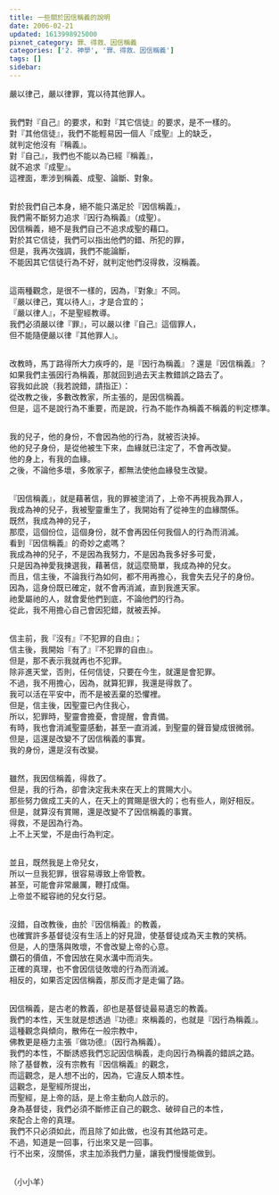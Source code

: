 ```yaml
---
title: 一些關於因信稱義的說明
date: 2006-02-21
updated: 1613998925000
pixnet_category: 罪、得救、因信稱義
categories: ['2. 神學', '罪、得救、因信稱義']
tags: []
sidebar: 
---
```


<p>嚴以律己，嚴以律罪，寬以待其他罪人。</p>
<p><br/>
我們對『自己』的要求，和對『其它信徒』的要求，是不一樣的。<br/>
對『其他信徒』，我們不能輕易因一個人『成聖』上的缺乏，<br/>
就判定他沒有『稱義』。<br/>
對『自己』，我們也不能以為已經『稱義』，<br/>
就不追求『成聖』。<br/>
這裡面，牽涉到稱義、成聖、論斷、對象。</p>
<p><br/>
對於我們自己本身，絕不能只滿足於『因信稱義』，<br/>
我們需不斷努力追求『因行為稱義』（成聖）。<br/>
因信稱義，絕不是我們自己不追求成聖的藉口。<br/>
對於其它信徒，我們可以指出他們的錯、所犯的罪，<br/>
但是，我再次強調，我們不能論斷，<br/>
不能因其它信徒行為不好，就判定他們沒得救，沒稱義。</p>
<p><br/>
這兩種觀念，是很不一樣的，因為，『對象』不同。<br/>
『嚴以律己，寬以待人』，才是合宜的；<br/>
『嚴以律人』，不是聖經教導。<br/>
我們必須嚴以律『罪』，可以嚴以律『自己』這個罪人，<br/>
但不能隨便嚴以律『其他罪人』。</p>
<p><br/>
改教時，馬丁路得所大力疾呼的，是『因行為稱義』？還是『因信稱義』？<br/>
如果我們主張因行為稱義，那就回到過去天主教錯誤之路去了。<br/>
容我如此說（我若說錯，請指正）：<br/>
從改教之後，多數改教家，所主張的，是因信稱義。<br/>
但是，這不是說行為不重要，而是說，行為不能作為稱義不稱義的判定標準。</p>
<p><br/>
我的兒子，他的身份，不會因為他的行為，就被否決掉。<br/>
他的兒子身份，是從他被生下來，血緣就已注定了，不會再改變。<br/>
他的身上，有我的血緣。<br/>
之後，不論他多壞，多敗家子，都無法使他血緣發生改變。</p>
<p><br/>
『因信稱義』，就是藉著信，我的罪被塗消了，上帝不再視我為罪人，<br/>
我成為神的兒子，我被聖靈重生了，我開始有了從神生的血緣關係。<br/>
既然，我成為神的兒子，<br/>
那麼，這個份位，這個身份，就不會再因任何我個人的行為而消滅。<br/>
看到『因信稱義』的奇妙之處嗎？<br/>
我成為神的兒子，不是因為我努力，不是因為我多好多可愛，<br/>
只是因為神愛我揀選我，藉著信，就這麼簡單，我成為神的兒女。<br/>
而且，信主後，不論我行為如何，都不用再擔心，我會失去兒子的身份。<br/>
因為，這身份既已確定，就不會再消滅，直到我進天家。<br/>
祂愛屬祂的人，就會愛他們到底，不論他們的行為。<br/>
從此，我不用擔心自己會因犯錯，就被丟掉。</p>
<p><br/>
信主前，我『沒有』『不犯罪的自由』；<br/>
信主後，我開始『有了』『不犯罪的自由』。<br/>
但是，那不表示我就再也不犯罪。<br/>
除非進天堂，否則，任何信徒，只要在今生，就還是會犯罪。<br/>
不過，我不用擔心，因為，就算犯罪，我還是得救了。<br/>
我可以活在平安中，而不是被丟棄的恐懼裡。<br/>
但是，信主後，因聖靈已內住我心，<br/>
所以，犯罪時，聖靈會擔憂，會提醒，會責備。<br/>
有時，我也會消滅聖靈感動，甚至一直消滅，到聖靈的聲音變成很微弱。<br/>
但是，這還是改變不了因信稱義的事實。<br/>
我的身份，還是沒有改變。</p>
<p><br/>
雖然，我因信稱義，得救了。<br/>
但是，我的行為，卻會決定我未來在天上的賞賜大小。<br/>
那些努力做成工夫的人，在天上的賞賜是很大的；也有些人，剛好相反。<br/>
但是，就算沒有賞賜，還是改變不了因信稱義的事實。<br/>
得救，不是因為行為。<br/>
上不上天堂，不是由行為判定。</p>
<p><br/>
並且，既然我是上帝兒女，<br/>
所以一旦我犯罪，很容易導致上帝管教。<br/>
甚至，可能會非常嚴厲，鞭打成傷。<br/>
上帝並不縱容祂的兒女行惡。</p>
<p><br/>
沒錯，自改教後，由於『因信稱義』的教義，<br/>
也確實許多基督徒沒有生活上的好見證，使基督徒成為天主教的笑柄。<br/>
但是，人的墮落與敗壞，不會改變上帝的心意。<br/>
鑽石的價值，不會因放在臭水溝中而消失。<br/>
正確的真理，也不會因信徒敗壞的行為而消滅。<br/>
相反的，如果否定因信稱義，那反而才是走偏了路。</p>
<p><br/>
因信稱義，是古老的教義，卻也是基督徒最易遺忘的教義。<br/>
我們的本性，天生就是想透過『功德』來稱義的，也就是『因行為稱義』。<br/>
這種觀念與傾向，散佈在一般宗教中，<br/>
佛教更是極力主張『做功德』（因行為稱義）。<br/>
我們的本性，不斷誘惑我們忘記因信稱義，走向因行為稱義的錯誤之路。<br/>
除了基督教，沒有宗教有『因信稱義』的觀念，<br/>
而這觀念，是人想不出的，因為，它違反人類本性。<br/>
這觀念，是聖經所提出，<br/>
而聖經，是上帝的話，是上帝主動向人啟示的。<br/>
身為基督徒，我們必須不斷修正自己的觀念、破碎自己的本性，<br/>
來配合上帝的真理。<br/>
我們不只必須如此，而且除了如此做，也沒有其他路可走。<br/>
不過，知道是一回事，行出來又是一回事。<br/>
行不出來，沒關係，求主加添我們力量，讓我們慢慢能做到。</p>
<p><br/>
（小小羊）</p>
